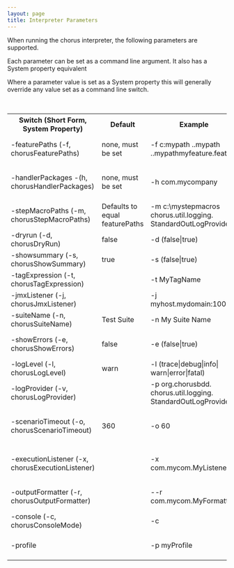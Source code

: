 ```yaml
---
layout: page
title: Interpreter Parameters
---
```


When running the chorus interpreter, the following parameters are supported. 
 
Each parameter can be set as a command line argument. It also has a System property equivalent

Where a parameter value is set as a System property this will generally override any value set as a command line switch.

<br/>

<table>
<tr>
  <th>Switch (Short Form, System Property)</th><th>Default</th><th>Example</th><th>Description</th>
</tr>
<tr>
  <td>-featurePaths (-f, chorusFeaturePaths)</td>
  <td>none, must be set</td>
  <td>-f c:mypath ..mypath ..mypathmyfeature.feature</td>
  <td>Relative or absolute paths to the directories containing your feature files or paths to specific feature files. Directories will be searched recursively</td>
</tr>
<tr>
  <td>-handlerPackages -(h, chorusHandlerPackages)</td>
  <td>none, must be set</td>
  <td>-h com.mycompany</td>
  <td>Handler package names to restrict the search for handler classes. Any packages which are subpackages/descendants of the package names specified are also included</td>
</tr>
<tr>
  <td>-stepMacroPaths (-m, chorusStepMacroPaths)</td>
  <td>Defaults to equal featurePaths</td>
  <td>-m c:\mystepmacros<br />chorus.util.logging.<br />StandardOutLogProvider</td>
  <td>Optionally allows your .stepmacro to be located in separate directory paths from you feature files. If not specified featurePaths will be used</td>
</tr>
<tr>
  <td>-dryrun (-d, chorusDryRun)</td>
  <td>false</td>
  <td>-d (false|true)</td>
  <td>Whether to actually execute steps or just detect and log the discovery of handlers and step definitions</td>
</tr>
<tr>
  <td>-showsummary (-s, chorusShowSummary)</td>
  <td>true</td>
  <td>-s (false|true)</td>
  <td>Whether to show the closing summary of pass/fail information</td>
</tr>
<tr>
  <td>-tagExpression (-t, chorusTagExpression)</td>
  <td></td>
  <td>-t MyTagName</td>
  <td>One or more tags which can be used to restrict features which are executed</td>
</tr>
<tr>
  <td>-jmxListener (-j, chorusJmxListener)</td>
  <td></td>
  <td>-j myhost.mydomain:1001</td>
  <td>Network address of an agent which will receive execution events as the interpreter runs</td>
</tr>
<tr>
  <td>-suiteName (-n, chorusSuiteName)</td>
  <td>Test Suite</td>
  <td>-n My Suite Name</td>
  <td>Name for the test suite to be run</td>
</tr>
<tr>
  <td>-showErrors (-e, chorusShowErrors)</td>
  <td>false</td>
  <td>-e (false|true)</td>
  <td>Whether stack traces should be shown in the interpreter output (rather than just a message) when step implementations throws exceptions</td>
</tr>
<tr>
  <td>-logLevel (-l, chorusLogLevel)</td>
  <td>warn</td>
  <td>-l (trace|debug|info|<br/>warn|error|fatal)</td>
  <td>The log level to be used by Chorus' built in log provider</td>
</tr>
<tr>
  <td>-logProvider (-v, chorusLogProvider)</td>
  <td></td>
  <td>-p org.chorusbdd.<br />chorus.util.logging.<br />StandardOutLogProvider</td>
  <td>The log provider which chorus uses for its log output and errors (n.b. the interpreter output is written to the interpreter process Standard out)</td>
</tr>
<tr>
  <td>-scenarioTimeout (-o, chorusScenarioTimeout)</td>
  <td>360</td>
  <td>-o 60</td>
  <td>Number of seconds after which a scenario will timeout. This should prevent a hung test case. Chorus will first try to interrupt the test thread. If this fails the chorus interpreter will be killed</td>
</tr>
<tr>
  <td>-executionListener (-x, chorusExecutionListener)</td>
  <td></td>
  <td>-x com.mycom.MyListener</td>
  <td>One or more classes which implements org.chorusbdd.chorus.executionlistener.ExecutionListener to receive lifecycle callbacks during the interpeter session. Must provide a nullary constructor.</td>
</tr>
<tr>
  <td>-outputFormatter (-r, chorusOutputFormatter)</td>
  <td></td>
  <td>--r com.mycom.MyFormatter</td>
  <td>A formatter which handles Chorus' output. A custom implementation can be supplied to change the way interpreter output and logging is displayedA</td>
</tr>
<tr>
  <td>-console (-c, chorusConsoleMode)</td>
  <td></td>
  <td>-c</td>
  <td>Turn on console output (better progress information). Use this switch when running Chorus in a console or IDE</td>
</tr>
<tr>
    <td>-profile</td>
    <td></td>
    <td>-p myProfile</td>
    <td>The profile to use for this chorus test suite, this can be used to select configuration properties prefixed by profile.profileName</td>
</tr>
</table>
